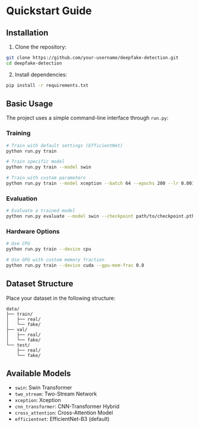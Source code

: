 # Quickstart Guide

## Installation

1. Clone the repository:

```bash
git clone https://github.com/your-username/deepfake-detection.git
cd deepfake-detection
```

2. Install dependencies:

```bash
pip install -r requirements.txt
```

## Basic Usage

The project uses a simple command-line interface through `run.py`:

### Training

```bash
# Train with default settings (EfficientNet)
python run.py train

# Train specific model
python run.py train --model swin

# Train with custom parameters
python run.py train --model xception --batch 64 --epochs 200 --lr 0.001
```

### Evaluation

```bash
# Evaluate a trained model
python run.py evaluate --model swin --checkpoint path/to/checkpoint.pth
```

### Hardware Options

```bash
# Use CPU
python run.py train --device cpu

# Use GPU with custom memory fraction
python run.py train --device cuda --gpu-mem-frac 0.8
```

## Dataset Structure

Place your dataset in the following structure:

```
data/
├── train/
│   ├── real/
│   └── fake/
├── val/
│   ├── real/
│   └── fake/
└── test/
    ├── real/
    └── fake/
```

## Available Models

- `swin`: Swin Transformer
- `two_stream`: Two-Stream Network
- `xception`: Xception
- `cnn_transformer`: CNN-Transformer Hybrid
- `cross_attention`: Cross-Attention Model
- `efficientnet`: EfficientNet-B3 (default)
